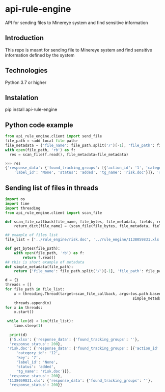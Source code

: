 # api-rule-engine
API for sending files to Minereye system and find sensitive information


## Introduction
This repo is meant for sending file to Minereye system and find sensitive information defined by the system

## Technologies
Python 3.7 or higher

## Instalation
pip install api-rule-engine


## Python code example
``` python
from api_rule_engine.client import send_file
file_path = <add local file path>
file_metadata = {'file_name': file_path.split('/')[-1], 'file_path': file_path}
with open(file_path, 'rb') as f:
  res = scan_file(f.read(), file_metadata=file_metadata)

>>> res
{'response_data': {'found_tracking_groups': [{'action_id': '1', 'category_id': '12', 'key': '7',
    'label_id': 'None', 'status': 'added', 'tg_name': 'risk.doc'}]}, 'response_status': 200}

```

## Sending list of files in threads

``` python
import os
import time
import threading
from api_rule_engine.client import scan_file

def scan_file_callback(file_name, file_bytes, file_metadata, fields, return_dict):
    return_dict[file_name] = (scan_file(file_bytes, file_metadata, fields))

## example of files list
file_list = ['../rule_engine/risk.doc', '../rule_engine/1138059831.xls', '../rule_engine/5.xlsx']

def get_bytes(file_path):
    with open(file_path, 'rb') as f:
        return f.read()
## this is short example of metadata
def simple_metadata(file_path):
    return {'file_name': file_path.split('/')[-1], 'file_path': file_path}

d = {}
threads = []
for file_path in file_list:
    x = threading.Thread(target=scan_file_callback, args=(os.path.basename(file_path), get_bytes(file_path),
                                                          simple_metadata(file_path), {}, d))
    threads.append(x)
for x in threads:
    x.start()
 
 while len(d) < len(file_list):
    time.sleep(1)
  
  print(d)
  {'5.xlsx': {'response_data': {'found_tracking_groups': ''},
  'response_status': 200},
 'risk.doc': {'response_data': {'found_tracking_groups': [{'action_id': '1',
     'category_id': '12',
     'key': '7',
     'label_id': 'None',
     'status': 'added',
     'tg_name': 'risk.doc'}]},
  'response_status': 200},
 '1138059831.xls': {'response_data': {'found_tracking_groups': ''},
  'response_status': 200}}
```
